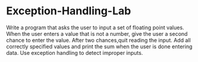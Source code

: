 # Exception-Handling-Lab

Write a program that asks the user to input a set of floating point values.  
When the user enters a value that is not a number, give the user a second 
chance to enter the value.  After two chances,quit reading the input.  Add 
all correctly specified values and print the sum when the user is done 
entering data.  Use exception handling to detect improper inputs.
